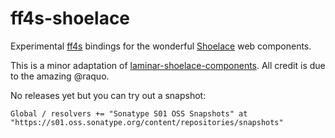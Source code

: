 # ff4s-shoelace

Experimental [ff4s](https://github.com/buntec/ff4s) bindings for the wonderful [Shoelace](https://shoelace.style/) web components.

This is a minor adaptation of [laminar-shoelace-components](https://github.com/raquo/laminar-shoelace-components).
All credit is due to the amazing @raquo.

No releases yet but you can try out a snapshot:

```
Global / resolvers += "Sonatype S01 OSS Snapshots" at "https://s01.oss.sonatype.org/content/repositories/snapshots"
```
